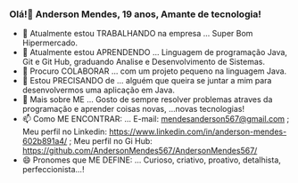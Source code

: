 ### Olá!👋 Anderson Mendes, 19 anos, Amante de tecnologia! 

- 🔭 Atualmente estou TRABALHANDO na empresa ... Super Bom Hipermercado.
- 🌱 Atualmente estou APRENDENDO ... Linguagem de programação Java, Git e Git Hub, graduando Analise e Desenvolvimento de Sistemas.
- 👯 Procuro COLABORAR ... com um projeto pequeno na linguagem Java.
- 🤔 Estou PRECISANDO de ... alguém que queira se juntar a mim para desenvolvermos uma aplicação em Java.
- 💬 Mais sobre ME ... Gosto de sempre resolver problemas atraves da programação e aprender coisas novas, ...novas tecnologias!
- 📫 Como ME ENCONTRAR: ... E-mail: mendesanderson567@gmail.com ; Meu perfil no Linkedin: https://www.linkedin.com/in/anderson-mendes-602b891a4/ ; Meu perfil no Gi Hub: https://github.com/AndersonMendes567/AndersonMendes567/
- 😄 Pronomes que ME DEFINE: ... Curioso, criativo, proativo, detalhista, perfeccionista...!

